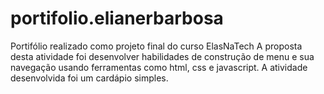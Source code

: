 # portifolio.elianerbarbosa
Portifólio realizado como projeto final do curso ElasNaTech
A proposta  desta atividade foi desenvolver habilidades de construção de menu e sua navegação usando ferramentas como html, css e javascript. A atividade desenvolvida foi um cardápio simples. 
